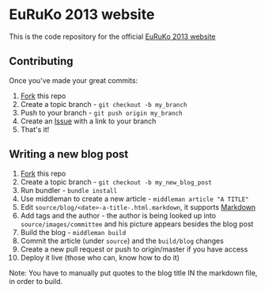 EuRuKo 2013 website
====

This is the code repository for the official [EuRuKo 2013 website](http://euruko2013.org)

Contributing
------------

Once you've made your great commits:

1. [Fork][fk] this repo
2. Create a topic branch - `git checkout -b my_branch`
3. Push to your branch - `git push origin my_branch`
4. Create an [Issue][is] with a link to your branch
5. That's it!

[fk]: http://help.github.com/forking/
[is]: http://github.com/euruko2013/site/issues

Writing a new blog post
--------------------------

01. [Fork][fk] this repo
02. Create a topic branch - `git checkout -b my_new_blog_post`
03. Run bundler - `bundle install`
04. Use middleman to create a new article - `middleman article "A TITLE"`
05. Edit `source/blog/<date>-a-title-.html.markdown`, it supports [Markdown](http://daringfireball.net/projects/markdown/)
06. Add tags and the author - the author is being looked up into `source/images/committee` and his picture appears besides the blog post
07. Build the blog - `middleman build`
08. Commit the article (under `source`) and the `build/blog` changes
09. Create a new pull request or push to origin/master if you have access
10. Deploy it live (those who can, know how to do it)

Note: You have to manually put quotes to the blog title IN the markdown file, in order to build.
